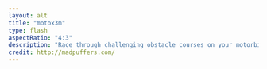 ```yaml
---
layout: alt
title: "motox3m"
type: flash
aspectRatio: "4:3"
description: "Race through challenging obstacle courses on your motorbike, perform stunts, and beat the clock in this fast-paced motocross game."
credit: http://madpuffers.com/
---
```

